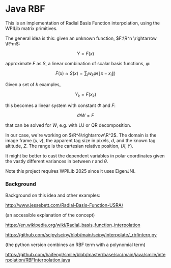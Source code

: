 # Java RBF

This is an implementation of Radial Basis Function interpolation, using the WPILib matrix primitives.

The general idea is this: given an unknown function, $F:\R^n \rightarrow \R^m$:

$$ Y = F(x) $$

approximate $F$ as $S$, a linear
combination of scalar basis functions, $\varphi$:

$$F(x) \approx S(x) = \sum_{i} w_k \varphi(\|x-x_i\|)$$

Given a set of $k$ examples,

$$ Y_k = F(x_k) $$

this becomes a linear system with constant $\Phi$ and $F$:

$$ \Phi W = F $$


that can be solved for $W$, e.g. with LU or QR decomposition.

In our case, we're working on $\R^4\rightarrow\R^2$.
The domain is the image frame $(u, v)$, the apparent tag size in pixels, $d$,
and the known tag altitude, $Z$.
The range is the cartesian relative position, $(X, Y)$.

It might be better to cast the dependent variables in polar coordinates given the
vastly different variances in between $r$ and $\theta$.

Note this project requires WPILib 2025 since it uses EigenJNI.

### Background

Background on this idea and other examples:

http://www.jessebett.com/Radial-Basis-Function-USRA/

(an accessible explanation of the concept)

https://en.wikipedia.org/wiki/Radial_basis_function_interpolation

https://github.com/scipy/scipy/blob/main/scipy/interpolate/_rbfinterp.py

(the python version combines an RBF term with a polynomial term)

https://github.com/haifengl/smile/blob/master/base/src/main/java/smile/interpolation/RBFInterpolation.java

